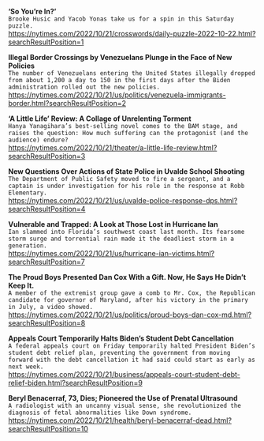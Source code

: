 **‘So You’re In?’**\
`Brooke Husic and Yacob Yonas take us for a spin in this Saturday puzzle.`\
https://nytimes.com/2022/10/21/crosswords/daily-puzzle-2022-10-22.html?searchResultPosition=1

**Illegal Border Crossings by Venezuelans Plunge in the Face of New Policies**\
`The number of Venezuelans entering the United States illegally dropped from about 1,200 a day to 150 in the first days after the Biden administration rolled out the new policies.`\
https://nytimes.com/2022/10/21/us/politics/venezuela-immigrants-border.html?searchResultPosition=2

**‘A Little Life’ Review: A Collage of Unrelenting Torment**\
`Hanya Yanagihara’s best-selling novel comes to the BAM stage, and raises the question: How much suffering can the protagonist (and the audience) endure?`\
https://nytimes.com/2022/10/21/theater/a-little-life-review.html?searchResultPosition=3

**New Questions Over Actions of State Police in Uvalde School Shooting**\
`The Department of Public Safety moved to fire a sergeant, and a captain is under investigation for his role in the response at Robb Elementary.`\
https://nytimes.com/2022/10/21/us/uvalde-police-response-dps.html?searchResultPosition=4

**Vulnerable and Trapped: A Look at Those Lost in Hurricane Ian**\
`Ian slammed into Florida’s southwest coast last month. Its fearsome storm surge and torrential rain made it the deadliest storm in a generation.`\
https://nytimes.com/2022/10/21/us/hurricane-ian-victims.html?searchResultPosition=7

**The Proud Boys Presented Dan Cox With a Gift. Now, He Says He Didn’t Keep It.**\
`A member of the extremist group gave a comb to Mr. Cox, the Republican candidate for governor of Maryland, after his victory in the primary in July, a video showed.`\
https://nytimes.com/2022/10/21/us/politics/proud-boys-dan-cox-md.html?searchResultPosition=8

**Appeals Court Temporarily Halts Biden’s Student Debt Cancellation**\
`A federal appeals court on Friday temporarily halted President Biden’s student debt relief plan, preventing the government from moving forward with the debt cancellation it had said could start as early as next week.`\
https://nytimes.com/2022/10/21/business/appeals-court-student-debt-relief-biden.html?searchResultPosition=9

**Beryl Benacerraf, 73, Dies; Pioneered the Use of Prenatal Ultrasound**\
`A radiologist with an uncanny visual sense, she revolutionized the diagnosis of fetal abnormalities like Down syndrome.`\
https://nytimes.com/2022/10/21/health/beryl-benacerraf-dead.html?searchResultPosition=10

